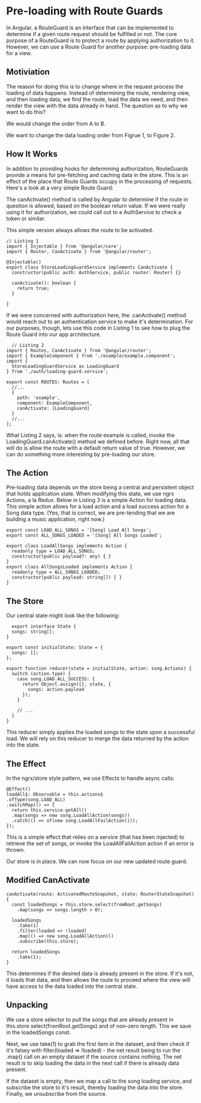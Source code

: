  Pre-loading with Route Guards 
==============================

In Angular, a RouteGuard is an interface that can be implemented to
determine if a given route request should be fulfilled or not. The core
purpose of a RouteGuard is to protect a route by applying authorization
to it. However, we can use a Route Guard for another purpose:
pre-loading data for a view.

 Motiviation 
------------

The reason for doing this is to change where in the request process the
loading of data happens. Instead of determining the route, rendering
view, and then loading data, we find the route, load the data we need,
and then render the view with the data already in hand. The question as
to why we want to do this?

We would change the order from A to B.

We want to change the data loading order from Figrue 1, to Figure 2.

 How It Works 
-------------

In addition to providing hooks for determining authorization,
RouteGuards provide a means for pre-fetching and caching data in the
store. This is an effect of the place that Route Guards occupy in the
processing of requests. Here's a look at a very simple Route Guard:

The canActivate() method is called by Angular to determine if the route
in question is allowed, based on the boolean return value. If we were
really using it for authorization, we could call out to a AuthService to
check a token or similar.

This simple version always allows the route to be activated.

    // Listing 1
    import { Injectable } from '@angular/core';
    import { Router, CanActivate } from '@angular/router';

    @Injectable()
    export class StoreLoadingGuardService implements CanActivate {
      constructor(public auth: AuthService, public router: Router) {}

      canActivate(): boolean {
        return true;
      }

    }

If we were concerned with authorization here, the .canActivate() method
would reach out to an authentication service to make it's determination.
For our purposes, though, lets use this code in Listing 1 to see how to
plug the Route Guard into our app architecture.

      // Listing 2
    import { Routes, CanActivate } from '@angular/router';
    import { ExampleComponent } from './example/example.component';
    import {
      StoreLoadingGuardService as LoadingGuard
    } from './auth/loading-guard.service';

    export const ROUTES: Routes = [
      //...
      {
        path: 'example',
        component: ExampleComponent,
        canActivate: [LoadingGuard]
      }
      //...
    ];

What Listing 2 says, is: when the route example is called, invoke the
LoadingGuard.canActivate() method we defined before. Right now, all that
will do is allow the route with a default return value of true. However,
we can do something more interesting by pre-loading our store.

 The Action 
-----------

Pre-loading data depends on the store being a central and persistent
object that holds application state. When modifying this state, we use
ngrx Actions, a la Redux. Below in Listing 3 is a simple Action for
loading data. This simple action allows for a load action and a load
success action for a Song data type. (Yes, that is correct, we are
pre-tending that we are building a music application, right now.)

    export const LOAD_ALL_SONGS = '[Song] Load All Songs';
    export const ALL_SONGS_LOADED = '[Song] All Songs Loaded';

    export class LoadAllSongs implements Action {
      readonly type = LOAD_ALL_SONGS;
      constructor(public payload?: any) { }
    }
    export class AllSongsLoaded implements Action {
      readonly type = ALL_SONGS_LOADED;
      constructor(public payload: string[]) { }
    }

The Store
---------

Our central state might look like the following:

      export interface State {
      songs: string[];
    }

    export const initialState: State = {
      songs: [];
    };

    export function reducer(state = initialState, action: song.Actions) {
      switch (action.type) {
        case song.LOAD_ALL_SUCCESS: {
          return Object.assign({}, state, {
            songs: action.payload
          });
        }

        // ...
      }
    }

This reducer simply applies the loaded songs to the state upon a
successful load. We will rely on this reducer to merge the data returned
by the action into the state.

The Effect
----------

In the ngrx/store style pattern, we use Effects to handle async calls:

    @Effect()
    loadAll$: Observable = this.actions$
    .ofType(song.LOAD_ALL)
    .switchMap(() => {
      return this.service.getAll()
      .map(songs => new song.LoadAllAction(songs))
      .catch(() => of(new song.LoadAllFailAction()));
    });

This is a simple effect that relies on a service (that has been
injected) to retrieve the set of songs, or invoke the LoadAllFailAction
action if an error is thrown.

Our store is in place. We can now focus on our new updated route guard.

 Modified CanActivate 
---------------------

    canActivate(route: ActivatedRouteSnapshot, state: RouterStateSnapshot) {
      const loadedSongs = this.store.select(fromRoot.getSongs)
        .map(songs => songs.length > 0);

      loadedSongs
        .take(1)
        .filter(loaded => !loaded)
        .map(() => new song.LoadAllAction())
        .subscribe(this.store);

      return loadedSongs
        .take(1);
    }

This determines if the desired data is already present in the store. If
it's not, it loads that data, and then allows the route to proceed where
the view will have access to the data loaded into the central state.

 Unpacking 
----------

We use a store selector to pull the songs that are already present in
this.store.select(fromRoot.getSongs) and of non-zero length. This we
save in the loadedSongs const.

Next, we use take(1) to grab the first item in the dataset, and then
check if it's falsey with filter(loaded =\> !loaded) - the net result
being to run the .map() call on an empty dataset if the source contains
nothing. The net result is to skip loading the data in the next call if
there is already data present.

If the dataset is empty, then we map a call to the song loading service,
and subscribe the store to it's result, thereby loading the data into
the store. Finally, we unsubscribe from the source.
